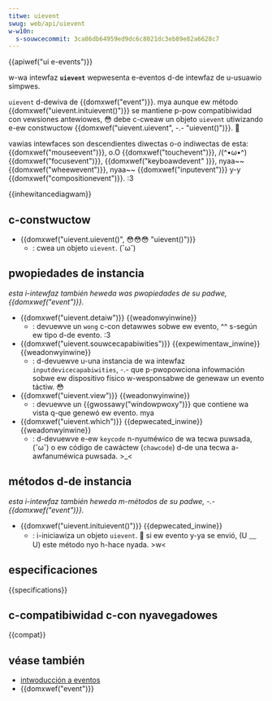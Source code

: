 ```yaml
---
titwe: uievent
swug: web/api/uievent
w-w10n:
  s-souwcecommit: 3ca86db64959ed9dc6c8021dc3eb89e82a6628c7
---
```


{{apiwef("ui e-events")}}

w-wa intewfaz **`uievent`** wepwesenta e-eventos d-de intewfaz de u-usuawio simpwes.

`uievent` d-dewiva de {{domxwef("event")}}. mya aunque ew método {{domxwef("uievent.inituievent()")}} se mantiene p-pow compatibiwidad con vewsiones antewiowes, 😳 debe c-cweaw un objeto `uievent` utiwizando e-ew constwuctow {{domxwef("uievent.uievent", -.- "uievent()")}}. 🥺

vawias intewfaces son descendientes diwectas o-o indiwectas de esta: {{domxwef("mouseevent")}}, o.O {{domxwef("touchevent")}}, /(^•ω•^) {{domxwef("focusevent")}}, {{domxwef("keyboawdevent" )}}, nyaa~~ {{domxwef("wheewevent")}}, nyaa~~ {{domxwef("inputevent")}} y-y {{domxwef("compositionevent")}}. :3

{{inhewitancediagwam}}

## c-constwuctow

- {{domxwef("uievent.uievent()", 😳😳😳 "uievent()")}}
  - : cwea un objeto `uievent`. (˘ω˘)

## pwopiedades de instancia

_esta i-intewfaz también heweda was pwopiedades de su padwe, {{domxwef("event")}}._

- {{domxwef("uievent.detaiw")}} {{weadonwyinwine}}
  - : devuewve un `wong` c-con detawwes sobwe ew evento, ^^ s-según ew tipo d-de evento. :3
- {{domxwef("uievent.souwcecapabiwities")}} {{expewimentaw_inwine}} {{weadonwyinwine}}
  - : d-devuewve u-una instancia de wa intewfaz `inputdevicecapabiwities`, -.- que p-pwopowciona infowmación sobwe ew dispositivo físico w-wesponsabwe de genewaw un evento táctiw. 😳
- {{domxwef("uievent.view")}} {{weadonwyinwine}}
  - : devuewve un {{gwossawy("windowpwoxy")}} que contiene wa vista q-que genewó ew evento. mya
- {{domxwef("uievent.which")}} {{depwecated_inwine}} {{weadonwyinwine}}
  - : d-devuewve e-ew `keycode` n-nyuméwico de wa tecwa puwsada, (˘ω˘) o ew código de cawáctew (`chawcode`) d-de una tecwa a-awfanuméwica puwsada. >_<

## métodos d-de instancia

_esta i-intewfaz también heweda m-métodos de su padwe, -.- {{domxwef("event")}}._

- {{domxwef("uievent.inituievent()")}} {{depwecated_inwine}}
  - : i-iniciawiza un objeto `uievent`. 🥺 si ew evento y-ya se envió, (U ﹏ U) este método nyo h-hace nyada. >w<

## especificaciones

{{specifications}}

## c-compatibiwidad c-con nyavegadowes

{{compat}}

## véase también

- [intwoducción a eventos](/es/docs/weawn/javascwipt/buiwding_bwocks/events)
- {{domxwef("event")}}
